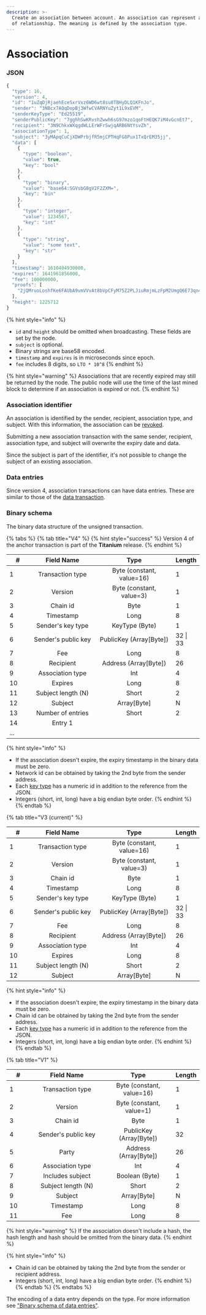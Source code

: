 ```yaml
---
description: >-
  Create an association between account. An association can represent any kind
  of relationship. The meaning is defined by the association type.
---
```


# Association

### JSON

```javascript
{
  "type": 16,
  "version": 4,
  "id": "1uZqDjRjaehEceSxrVxz6WD6wt8su8TBHyDLQ1KFnJo",
  "sender": "3NBcx7AQqDopBj3WfwCVARNYuZyt1L9xEVM",
  "senderKeyType": "Ed25519",
  "senderPublicKey": "7gghhSwKRvshZwwh6sG97mzo1qoFtHEQK7iM4vGcnEt7",
  "recipient": "3N9ChkxWXqgdWLLErWFrSwjqARB6NtYsvZh",
  "associationType": 1,
  "subject": "3yMApqCuCjXDWPrbjfR5mjCPTHqFG8Pux1TxQrEM35jj",
  "data": [
    {
      "type": "boolean",
      "value": true,
      "key": "bool"
    },
    {
      "type": "binary",
      "value": "base64:SGVsbG8gV2F2ZXM=",
      "key": "bin"
    },
    {
      "type": "integer",
      "value": 1234567,
      "key": "int"
    },
    {
      "type": "string",
      "value": "some text",
      "key": "str"
    }
  ],  
  "timestamp": 1610404930000,
  "expires": 1641961856000,
  "fee": 100000000,
  "proofs": [
    "2jQMruoLoshfKe6FAUbA9vmVVvAt8bVpCFyM75Z2PLJiuRmjmLzFpM2UmgQ6E73qn46AVQprQJPBhQe92S7iSXbZ"
  ],
  "height": 1225712
}
```

{% hint style="info" %}
* `id` and `height` should be omitted when broadcasting. These fields are set by the node.
* `subject` is optional.
* Binary strings are base58 encoded.
* `timestamp` and `expires` is in microseconds since epoch.
* `fee` includes 8 digits, so `LTO * 10^8`
{% endhint %}

{% hint style="warning" %}
Associations that are recently expired may still be returned by the node. The public node will use the time of the last mined block to determine if an association is expired or not.
{% endhint %}

### Association identifier

An association is identified by the sender, recipient, association type, and subject. With this information, the association can be [revoked](revoke-association.md).

Submitting a new association transaction with the same sender, recipient, association type, and subject will overwrite the expiry date and data.

Since the subject is part of the identifier, it's not possible to change the subject of an existing association.

### Data entries

Since version 4, association transactions can have data entries. These are similar to those of the [data transaction](data.md).

### Binary schema

The binary data structure of the unsigned transaction.

{% tabs %}
{% tab title="V4" %}
{% hint style="success" %}
Version 4 of the anchor transaction is part of the **Titanium** release.
{% endhint %}

<table data-full-width="true"><thead><tr><th width="70">#</th><th width="240" align="center">Field Name</th><th width="285" align="center">Type</th><th>Length</th></tr></thead><tbody><tr><td>1</td><td align="center">Transaction type</td><td align="center">Byte (constant, value=16)</td><td>1</td></tr><tr><td>2</td><td align="center">Version</td><td align="center">Byte (constant, value=3)</td><td>1</td></tr><tr><td>3</td><td align="center">Chain id</td><td align="center">Byte</td><td>1</td></tr><tr><td>4</td><td align="center">Timestamp</td><td align="center">Long</td><td>8</td></tr><tr><td>5</td><td align="center">Sender's key type</td><td align="center">KeyType (Byte)</td><td>1</td></tr><tr><td>6</td><td align="center">Sender's public key</td><td align="center">PublicKey (Array[Byte])</td><td>32 | 33</td></tr><tr><td>7</td><td align="center">Fee</td><td align="center">Long</td><td>8</td></tr><tr><td>8</td><td align="center">Recipient</td><td align="center">Address (Array[Byte])</td><td>26</td></tr><tr><td>9</td><td align="center">Association type</td><td align="center">Int</td><td>4</td></tr><tr><td>10</td><td align="center">Expires</td><td align="center">Long</td><td>8</td></tr><tr><td>11</td><td align="center">Subject length (N)</td><td align="center">Short</td><td>2</td></tr><tr><td>12</td><td align="center">Subject</td><td align="center">Array[Byte]</td><td>N</td></tr><tr><td>13</td><td align="center">Number of entries</td><td align="center">Short</td><td>2</td></tr><tr><td>14</td><td align="center">Entry 1</td><td align="center"></td><td></td></tr><tr><td>...</td><td align="center"></td><td align="center"></td><td></td></tr></tbody></table>

{% hint style="info" %}
* If the association doesn't expire, the expiry timestamp in the binary data must be zero.
* Network id can be obtained by taking the 2nd byte from the sender address.
* Each [key type](../../accounts/#key-types) has a numeric id in addition to the reference from the JSON.
* Integers (short, int, long) have a big endian byte order.
{% endhint %}
{% endtab %}

{% tab title="V3 (current)" %}
<table data-full-width="true"><thead><tr><th width="70">#</th><th width="240" align="center">Field Name</th><th width="285" align="center">Type</th><th>Length</th></tr></thead><tbody><tr><td>1</td><td align="center">Transaction type</td><td align="center">Byte (constant, value=16)</td><td>1</td></tr><tr><td>2</td><td align="center">Version</td><td align="center">Byte (constant, value=3)</td><td>1</td></tr><tr><td>3</td><td align="center">Chain id</td><td align="center">Byte</td><td>1</td></tr><tr><td>4</td><td align="center">Timestamp</td><td align="center">Long</td><td>8</td></tr><tr><td>5</td><td align="center">Sender's key type</td><td align="center">KeyType (Byte)</td><td>1</td></tr><tr><td>6</td><td align="center">Sender's public key</td><td align="center">PublicKey (Array[Byte])</td><td>32 | 33</td></tr><tr><td>7</td><td align="center">Fee</td><td align="center">Long</td><td>8</td></tr><tr><td>8</td><td align="center">Recipient</td><td align="center">Address (Array[Byte])</td><td>26</td></tr><tr><td>9</td><td align="center">Association type</td><td align="center">Int</td><td>4</td></tr><tr><td>10</td><td align="center">Expires</td><td align="center">Long</td><td>8</td></tr><tr><td>11</td><td align="center">Subject length (N)</td><td align="center">Short</td><td>2</td></tr><tr><td>12</td><td align="center">Subject</td><td align="center">Array[Byte]</td><td>N</td></tr></tbody></table>

{% hint style="info" %}
* If the association doesn't expire, the expiry timestamp in the binary data must be zero.
* Chain id can be obtained by taking the 2nd byte from the sender address.
* Each [key type](../../accounts/#key-types) has a numeric id in addition to the reference from the JSON.
* Integers (short, int, long) have a big endian byte order.
{% endhint %}
{% endtab %}

{% tab title="V1" %}
<table data-full-width="true"><thead><tr><th width="75">#</th><th width="281" align="center">Field Name</th><th width="239" align="center">Type</th><th>Length</th></tr></thead><tbody><tr><td>1</td><td align="center">Transaction type</td><td align="center">Byte (constant, value=16)</td><td>1</td></tr><tr><td>2</td><td align="center">Version</td><td align="center">Byte (constant, value=1)</td><td>1</td></tr><tr><td>3</td><td align="center">Chain id</td><td align="center">Byte</td><td>1</td></tr><tr><td>4</td><td align="center">Sender's public key</td><td align="center">PublicKey (Array[Byte])</td><td>32</td></tr><tr><td>5</td><td align="center">Party</td><td align="center">Address (Array[Byte])</td><td>26</td></tr><tr><td>6</td><td align="center">Association type</td><td align="center">Int</td><td>4</td></tr><tr><td>7</td><td align="center">Includes subject</td><td align="center">Boolean (Byte)</td><td>1</td></tr><tr><td>8</td><td align="center">Subject length (N)</td><td align="center">Short</td><td>2</td></tr><tr><td>9</td><td align="center">Subject</td><td align="center">Array[Byte]</td><td>N</td></tr><tr><td>10</td><td align="center">Timestamp</td><td align="center">Long</td><td>8</td></tr><tr><td>11</td><td align="center">Fee</td><td align="center">Long</td><td>8</td></tr></tbody></table>

{% hint style="warning" %}
If the association doesn't include a hash, the hash length and hash should be omitted from the binary data.
{% endhint %}

{% hint style="info" %}
* Chain id can be obtained by taking the 2nd byte from the sender or recipient address.
* Integers (short, int, long) have a big endian byte order.
{% endhint %}
{% endtab %}
{% endtabs %}

The encoding of a data entry depends on the type. For more information see ["Binary schema of data entries"](data.md#binary-schema-of-data-entries).
